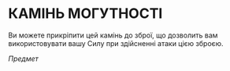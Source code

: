 ﻿# КАМІНЬ МОГУТНОСТІ

Ви можете прикріпити цей камінь до зброї, що дозволить вам використовувати вашу Силу при здійсненні атаки цією зброєю.

*Предмет*